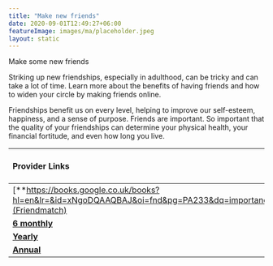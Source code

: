 ```yaml
---
title: "Make new friends"
date: 2020-09-01T12:49:27+06:00
featureImage: images/ma/placeholder.jpeg
layout: static
---
```


Make some new friends

Striking up new friendships, especially in adulthood, can be tricky and can take a lot of time. Learn more about the benefits of having friends and how to widen your circle by making friends online.

Friendships benefit us on every level, helping to improve our self-esteem, happiness, and a sense of purpose. Friends are important. So important that the quality of your friendships can determine your physical health, your financial fortitude, and even how long you live.

| Provider Links      | Free or Paid  |  
| :-----------          | :--------------:      |  
| [**https://books.google.co.uk/books?hl=en&lr=&id=xNgoDQAAQBAJ&oi=fnd&pg=PA233&dq=importance+of+friendship+on+health&ots=aChR7KmFX7&sig=_rbkvbfchEQTt7JS_00izmxrjoo&redir_esc=y#v=onepage&q=importance%20of%20friendship%20on%20health&f=false**](Friendmatch) | Online | 
| [**6 monthly**](Meetup) | Online | 
| [**Yearly**](Facebook) | Online | 
| [**Annual**](Healthline) | Online | 
  

<br/><br/>






